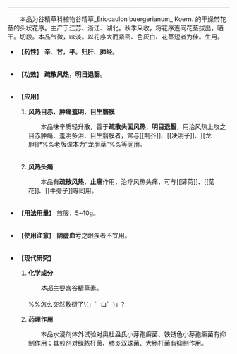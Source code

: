 ---

&emsp;&emsp;本品为谷精草科植物谷精草_Eriocaulon buergerianum_ Koern. 的干燥带花茎的头状花序。主产于江苏、浙江、湖北。秋季采收，将花序连同花茎拔出，晒干。切段。本品气微，味淡。以花序大而紧密、色灰白、花茎短者为佳。生用。

- 【**药性**】
	**辛**、**甘**，**平**。**归肝**、**肺经**。<br></br>

- 【**功效**】
	**疏散风热**，**明目退翳**。<br></br>

- 【**应用**】
	1. **风热目赤**，**肿痛羞明**，**目生翳膜**
		
		&emsp;&emsp;本品味辛质轻升散，善于**疏散头面风热**，**明目退翳**，用治风热上攻之目赤肿痛<dfn>、</dfn>羞明多泪<dfn>、</dfn>目生翳膜者，常与[[荆芥]]、[[决明子]]、[[龙胆]]<dfn>\*</dfn>%%老版课本为“龙胆草”%%等同用。<br></br>
	
	2. **风热头痛**
		
		&emsp;&emsp;本品有**疏散风热**<dfn>、</dfn>**止痛**作用，治疗风热头痛，可与[[薄荷]]、[[菊花]]、[[牛蒡子]]等同用。<br></br>

- 【**用法用量**】
	煎服，5~10g。<br></br>

- 【**使用注意**】
	**阴虚血亏**之眼疾者不宜用。<br></br>

- 【**现代研究**】
	1. **化学成分**
		
		&emsp;&emsp;<dfn>本品</dfn>主要含谷精草素。<br></br>
		%%怎么突然敷衍了\\(」゜ロ゜)」?
	
	2. **药理作用**
		
		&emsp;&emsp;本品水浸剂体外试验对奥杜盎氏小芽孢癣菌、铁锈色小芽孢癣菌有抑制作用；其煎剂对绿脓杆菌、肺炎双球菌、大肠杆菌有抑制作用。